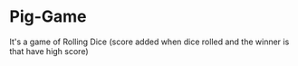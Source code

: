 # Pig-Game
It's a game of Rolling Dice (score added when dice rolled and the winner is that have high score)
